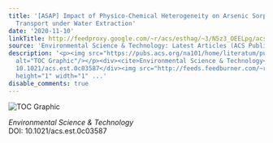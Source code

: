 ```yaml
---
title: '[ASAP] Impact of Physico-Chemical Heterogeneity on Arsenic Sorption and Reactive
  Transport under Water Extraction'
date: '2020-11-10'
linkTitle: http://feedproxy.google.com/~r/acs/esthag/~3/N5z3_OEELpg/acs.est.0c03587
source: 'Environmental Science & Technology: Latest Articles (ACS Publications)'
description: '<p><img src="https://pubs.acs.org/na101/home/literatum/publisher/achs/journals/content/esthag/0/esthag.ahead-of-print/acs.est.0c03587/20201110/images/medium/es0c03587_0007.gif"
  alt="TOC Graphic"/></p><div><cite>Environmental Science & Technology</cite></div><div>DOI:
  10.1021/acs.est.0c03587</div><img src="http://feeds.feedburner.com/~r/acs/esthag/~4/N5z3_OEELpg"
  height="1" width="1" ...'
disable_comments: true
---
```

<p><img src="https://pubs.acs.org/na101/home/literatum/publisher/achs/journals/content/esthag/0/esthag.ahead-of-print/acs.est.0c03587/20201110/images/medium/es0c03587_0007.gif" alt="TOC Graphic"/></p><div><cite>Environmental Science & Technology</cite></div><div>DOI: 10.1021/acs.est.0c03587</div><img src="http://feeds.feedburner.com/~r/acs/esthag/~4/N5z3_OEELpg" height="1" width="1" ...